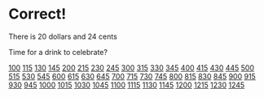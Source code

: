 # Correct!

There is 20 dollars and 24 cents

Time for a drink to celebrate?

[100](incorrect) [115](incorrect) [130](incorrect) [145](incorrect)
[200](incorrect) [215](incorrect) [230](incorrect) [245](incorrect)
[300](incorrect) [315](incorrect) [330](incorrect) [345](incorrect)
[400](incorrect) [415](incorrect) [430](incorrect) [445](incorrect)
[500](incorrect) [515](incorrect) [530](incorrect) [545](incorrect)
[600](incorrect) [615](incorrect) [630](middle_done) [645](incorrect)
[700](incorrect) [715](incorrect) [730](incorrect) [745](incorrect)
[800](incorrect) [815](incorrect) [830](incorrect) [845](incorrect)
[900](incorrect) [915](incorrect) [930](incorrect) [945](incorrect)
[1000](incorrect) [1015](incorrect) [1030](incorrect) [1045](incorrect)
[1100](incorrect) [1115](incorrect) [1130](incorrect) [1145](incorrect)
[1200](incorrect) [1215](incorrect) [1230](incorrect) [1245](incorrect)